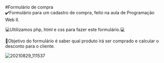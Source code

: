 #Formulário de compra <br>
✔️Formulário para um cadastro de compra, feito na aula de Programação Web II.

💻Ultilizamos php, html e css para fazer este formulário.💻

📌Objetivo do formulário é saber qual produto irá ser comprado e calcular o desconto para o cliente.

![20210829_111537](https://user-images.githubusercontent.com/79329906/131256291-68021e9f-2e0a-4fc1-80eb-56b8de9cb91a.gif)
